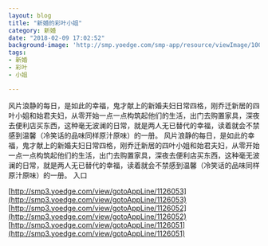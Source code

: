 ```yaml
---
layout: blog
title: "新婚的彩叶小姐"
category: 新婚
date: "2018-02-09 17:02:52"
background-image: 'http://smp.yoedge.com/smp-app/resource/viewImage/1004562appline.png'
tags:
- 新婚
- 彩叶
- 小姐

---
```

风片浪静的每日，是如此的幸福，鬼才献上的新婚夫妇日常四格，刚乔迁新居的四叶小姐和始君夫妇，从零开始一点一点构筑起他们的生活，出门去购置家具，深夜去便利店买东西，这种毫无波澜的日常，就是两人无已替代的幸福，读着就会不禁感到温馨（冷笑话的品味同样原汁原味）的一册。
风片浪静的每日，是如此的幸福，鬼才献上的新婚夫妇日常四格，刚乔迁新居的四叶小姐和始君夫妇，从零开始一点一点构筑起他们的生活，出门去购置家具，深夜去便利店买东西，这种毫无波澜的日常，就是两人无已替代的幸福，读着就会不禁感到温馨（冷笑话的品味同样原汁原味）的一册。
入口

[http://smp3.yoedge.com/view/gotoAppLine/1126053](http://smp3.yoedge.com/view/gotoAppLine/1126053)
[http://smp3.yoedge.com/view/gotoAppLine/1126052](http://smp3.yoedge.com/view/gotoAppLine/1126052)
[http://smp3.yoedge.com/view/gotoAppLine/1126051](http://smp3.yoedge.com/view/gotoAppLine/1126051)

        
